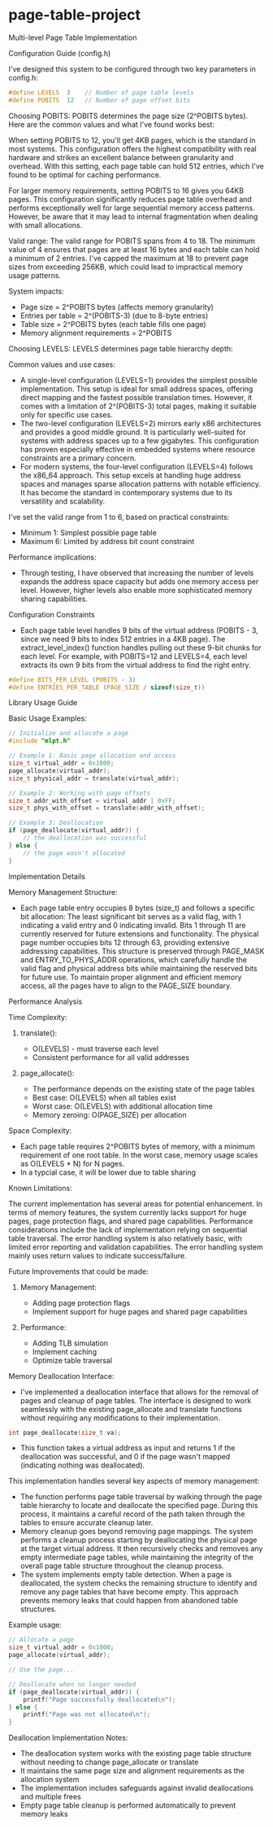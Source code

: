 # page-table-project


Multi-level Page Table Implementation

Configuration Guide (config.h)

I've designed this system to be configured through two key parameters in config.h:

```c
#define LEVELS  3    // Number of page table levels
#define POBITS  12   // Number of page offset bits
```

Choosing POBITS:
POBITS determines the page size (2^POBITS bytes). Here are the common values and what I've found works best:

When setting POBITS to 12, you'll get 4KB pages, which is the standard in most systems. This configuration offers the highest compatibility with real hardware and strikes an excellent balance between granularity and overhead. With this setting, each page table can hold 512 entries, which I've found to be optimal for caching performance.

For larger memory requirements, setting POBITS to 16 gives you 64KB pages. This configuration significantly reduces page table overhead and performs exceptionally well for large sequential memory access patterns. However, be aware that it may lead to internal fragmentation when dealing with small allocations.

Valid range: 
The valid range for POBITS spans from 4 to 18. The minimum value of 4 ensures that pages are at least 16 bytes and each table can hold a minimum of 2 entries. I've capped the maximum at 18 to prevent page sizes from exceeding 256KB, which could lead to impractical memory usage patterns.

System impacts:
* Page size = 2^POBITS bytes (affects memory granularity)
* Entries per table = 2^(POBITS-3) (due to 8-byte entries)
* Table size = 2^POBITS bytes (each table fills one page)
* Memory alignment requirements = 2^POBITS

Choosing LEVELS:
LEVELS determines page table hierarchy depth:

Common values and use cases:
* A single-level configuration (LEVELS=1) provides the simplest possible implementation. This setup is ideal for small address spaces, offering direct mapping and the fastest possible translation times. However, it comes with a limitation of 2^(POBITS-3) total pages, making it suitable only for specific use cases.
* The two-level configuration (LEVELS=2) mirrors early x86 architectures and provides a good middle ground. It is particularly well-suited for systems with address spaces up to a few gigabytes. This configuration has proven especially effective in embedded systems where resource constraints are a primary concern.
* For modern systems, the four-level configuration (LEVELS=4) follows the x86_64 approach. This setup excels at handling huge address spaces and manages sparse allocation patterns with notable efficiency. It has become the standard in contemporary systems due to its versatility and scalability.

I've set the valid range from 1 to 6, based on practical constraints:
* Minimum 1: Simplest possible page table
* Maximum 6: Limited by address bit count constraint

Performance implications:
* Through testing, I have observed that increasing the number of levels expands the address space capacity but adds one memory access per level. However, higher levels also enable more sophisticated memory sharing capabilities.

Configuration Constraints
* Each page table level handles 9 bits of the virtual address (POBITS - 3, since we need 9 bits to index 512 entries in a 4KB page). The extract_level_index() function handles pulling out these 9-bit chunks for each level. For example, with POBITS=12 and LEVELS=4, each level extracts its own 9 bits from the virtual address to find the right entry.

```c
#define BITS_PER_LEVEL (POBITS - 3)
#define ENTRIES_PER_TABLE (PAGE_SIZE / sizeof(size_t))
```

Library Usage Guide

Basic Usage Examples:
```c
// Initialize and allocate a page
#include "mlpt.h"

// Example 1: Basic page allocation and access
size_t virtual_addr = 0x1000;
page_allocate(virtual_addr);
size_t physical_addr = translate(virtual_addr);

// Example 2: Working with page offsets
size_t addr_with_offset = virtual_addr | 0xFF;
size_t phys_with_offset = translate(addr_with_offset);

// Example 3: Deallocation
if (page_deallocate(virtual_addr)) {
    // the deallocation was successful
} else {
    // the page wasn't allocated
}
```

Implementation Details

Memory Management Structure:
* Each page table entry occupies 8 bytes (size_t) and follows a specific bit allocation: The least significant bit serves as a valid flag, with 1 indicating a valid entry and 0 indicating invalid. Bits 1 through 11 are currently reserved for future extensions and functionality. The physical page number occupies bits 12 through 63, providing extensive addressing capabilities. This structure is preserved through PAGE_MASK and ENTRY_TO_PHYS_ADDR operations, which carefully handle the valid flag and physical address bits while maintaining the reserved bits for future use. To maintain proper alignment and efficient memory access, all the pages have to align to the PAGE_SIZE boundary.

Performance Analysis

Time Complexity:
1. translate():
   * O(LEVELS) - must traverse each level
   * Consistent performance for all valid addresses

2. page_allocate():
   * The performance depends on the existing state of the page tables
   * Best case: O(LEVELS) when all tables exist
   * Worst case: O(LEVELS) with additional allocation time
   * Memory zeroing: O(PAGE_SIZE) per allocation

Space Complexity:
- Each page table requires 2^POBITS bytes of memory, with a minimum requirement of one root table. In the worst case, memory usage scales as O(LEVELS * N) for N pages.
- In a typcial case, it will be lower due to table sharing

Known Limitations:

The current implementation has several areas for potential enhancement. In terms of memory features, the system currently lacks support for huge pages, page protection flags, and shared page capabilities. Performance considerations include the lack of implementation relying on sequential table traversal. The error handling system is also relatively basic, with limited error reporting and validation capabilities. The error handling system mainly uses return values to indicate success/failure.

Future Improvements that could be made:

1. Memory Management:
   * Adding page protection flags
   * Implement support for huge pages and shared page capabilities

2. Performance:
   * Adding TLB simulation
   * Implement caching
   * Optimize table traversal

Memory Deallocation Interface:

* I've implemented a deallocation interface that allows for the removal of pages and cleanup of page tables. The interface is designed to work seamlessly with the existing page_allocate and translate functions without requiring any modifications to their implementation.

```c
int page_deallocate(size_t va);
```
* This function takes a virtual address as input and returns 1 if the deallocation was successful, and 0 if the page wasn't mapped (indicating nothing was deallocated).

This implementation handles several key aspects of memory management:
* The function performs page table traversal by walking through the page table hierarchy to locate and deallocate the specified page. During this process, it maintains a careful record of the path taken through the tables to ensure accurate cleanup later.
* Memory cleanup goes beyond removing page mappings. The system performs a cleanup process starting by deallocating the physical page at the target virtual address. It then recursively checks and removes any empty intermediate page tables, while maintaining the integrity of the overall page table structure throughout the cleanup process.
* The system implements empty table detection. When a page is deallocated, the system checks the remaining structure to identify and remove any page tables that have become empty. This approach prevents memory leaks that could happen from abandoned table structures.

Example usage:

```c
// Allocate a page
size_t virtual_addr = 0x1000;
page_allocate(virtual_addr);

// Use the page...

// Deallocate when no longer needed
if (page_deallocate(virtual_addr)) {
    printf("Page successfully deallocated\n");
} else {
    printf("Page was not allocated\n");
}
```
Deallocation Implementation Notes:

* The deallocation system works with the existing page table structure without needing to change page_allocate or translate
* It maintains the same page size and alignment requirements as the allocation system
* The implementation includes safeguards against invalid deallocations and multiple frees
* Empty page table cleanup is performed automatically to prevent memory leaks

